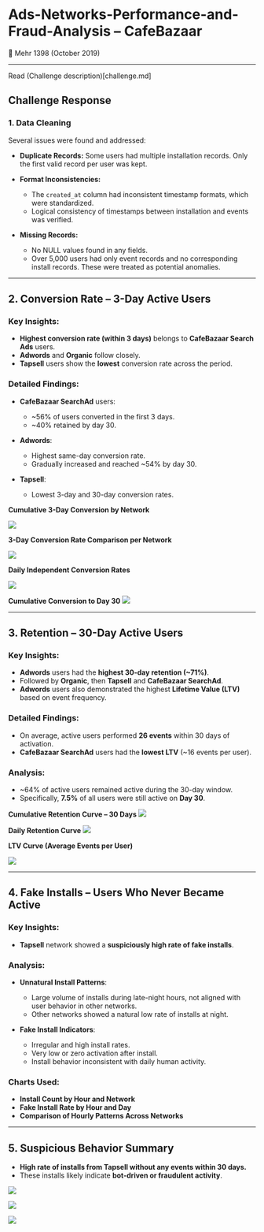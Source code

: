 # Ads-Networks-Performance-and-Fraud-Analysis – CafeBazaar

📅 Mehr 1398 (October 2019)

---

Read (Challenge description)[challenge.md]

## **Challenge Response**

### **1. Data Cleaning**

Several issues were found and addressed:

* **Duplicate Records:**
  Some users had multiple installation records. Only the first valid record per user was kept.

* **Format Inconsistencies:**

  * The `created_at` column had inconsistent timestamp formats, which were standardized.
  * Logical consistency of timestamps between installation and events was verified.

* **Missing Records:**

  * No NULL values found in any fields.
  * Over 5,000 users had only event records and no corresponding install records. These were treated as potential anomalies.

---

## **2. Conversion Rate – 3-Day Active Users**

### **Key Insights:**

* **Highest conversion rate (within 3 days)** belongs to **CafeBazaar Search Ads** users.
* **Adwords** and **Organic** follow closely.
* **Tapsell** users show the **lowest** conversion rate across the period.

### **Detailed Findings:**

* **CafeBazaar SearchAd** users:

  * \~56% of users converted in the first 3 days.
  * \~40% retained by day 30.

* **Adwords**:

  * Highest same-day conversion rate.
  * Gradually increased and reached \~54% by day 30.

* **Tapsell**:

  * Lowest 3-day and 30-day conversion rates.

**Cumulative 3-Day Conversion by Network**

![](output/CummulativeConversionRate_4.png)

**3-Day Conversion Rate Comparison per Network**

![](output/instant_conversion_rate_30.png)

**Daily Independent Conversion Rates**

![](output/ConversionRate_31.png) 

**Cumulative Conversion to Day 30**
![](output/CummulativeConversionRate_31.png)

---

## **3. Retention – 30-Day Active Users**

### **Key Insights:**

* **Adwords** users had the **highest 30-day retention (\~71%)**.
* Followed by **Organic**, then **Tapsell** and **CafeBazaar SearchAd**.
* **Adwords** users also demonstrated the highest **Lifetime Value (LTV)** based on event frequency.

### **Detailed Findings:**

* On average, active users performed **26 events** within 30 days of activation.
* **CafeBazaar SearchAd** users had the **lowest LTV** (\~16 events per user).

### **Analysis:**

* \~64% of active users remained active during the 30-day window.
* Specifically, **7.5%** of all users were still active on **Day 30**.

**Cumulative Retention Curve – 30 Days**
![](output/CummulativeRetentionRate_31.png)

**Daily Retention Curve**
![](output/RetentionRate_31.png)

**LTV Curve (Average Events per User)**

![](output/LifeTimeValue(eventperuser)_31.png)

---

## **4. Fake Installs – Users Who Never Became Active**

### **Key Insights:**

* **Tapsell** network showed a **suspiciously high rate of fake installs**.

### **Analysis:**

* **Unnatural Install Patterns**:

  * Large volume of installs during late-night hours, not aligned with user behavior in other networks.
  * Other networks showed a natural low rate of installs at night.

* **Fake Install Indicators**:

  * Irregular and high install rates.
  * Very low or zero activation after install.
  * Install behavior inconsistent with daily human activity.

### **Charts Used:**

* **Install Count by Hour and Network**
* **Fake Install Rate by Hour and Day**
* **Comparison of Hourly Patterns Across Networks**

---

## **5. Suspicious Behavior Summary**

* **High rate of installs from Tapsell without any events within 30 days.**
* These installs likely indicate **bot-driven or fraudulent activity**.

![](output/1.png)

![](output/2.png)

![](output/3.png)
